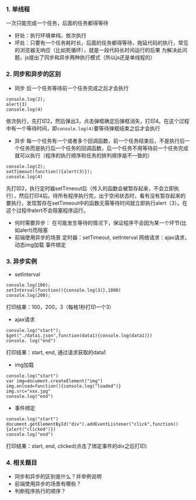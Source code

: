 ### 1. 单线程
一次只能完成一个任务，后面的任务都得等待
- 好处：执行环境单纯，依次执行
- 坏处：只要有一个任务耗时长，后面的任务都得等待，拖延代码的执行，常见的浏览器无响应（比如死循环），就是一段代码长时间运行的后果
为解决此问题，js提出了同步和异步两种执行模式（所以js还是单线程的）

### 2. 同步和异步的区别
- 同步
后一个任务等待前一个任务完成之后才会执行
```
console.log(2);
alert(3)
console.log(4)
```
依次执行，先打印2，然后弹出3，点击弹框确定后弹框消失，打印4。在这个过程中有一个等待时间，即`console.log(4)`要等待弹框结束之后才会执行
- 异步
每一个任务有一个或者多个回调函数，前一个任务结束后，不是执行后一个任务而是执行后一个任务的回调函数，后一个任务不用等待前一个任务完成就可以执行（程序的执行顺序和任务的排列顺序是不一致的）
```
console.log(2);
setTimeout(function(){alert(3)});
console.log(4)
```
先打印2，执行定时器setTimeout后（传入的函数会被暂存起来，不会立即执行），然后打印4后。待所有程序执行完，出于空闲状态时，看有没有暂存起来的要执行，发现暂存在setTimeout中的函数无需等待时间就立即执行alert（3）。在这个过程中alert不会阻塞程序运行。

- 何时需要异步：
在可能发生等待的情况下，保证程序不会因为某一个环节(比如alert)而阻塞
- 前端使用异步的场景
定时器：setTimeout, setInterval
网络请求：ajax请求，动态img加载
事件绑定

### 3. 异步实例
- setInterval
```
console.log(100);
setInterval(function(){console.log(3)},1000)
console.log(200);
```
打印结果：100，200，3（每格1秒打印一个3）
- ajax请求
```
console.log("start");
$get("./data1.json",function(data1){console.log(data1)})
console. log("end")
```
打印结果：start, end, 通过请求获取的data1
- img加载
```
console.log("start")
var img=document.createElement("img")
img.onload=function(){console.log("loaded")}
img.src="xxx.jpg"
console.log("end")
``` 
- 事件绑定
```
console.log("start")
document.getElementById("div").addEventListener("click",function(){alert("clicked")})
console.log("end")
```
打印结果：start, end, clicked(点击了绑定事件的div之后打印)

### 4. 相关题目
- 同步和异步的区别是什么？并举例说明
- 前端使用异步的场景有哪些？
- 判断程序执行的顺序？